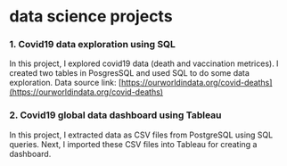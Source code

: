 # data science projects

### 1. Covid19 data exploration using SQL

In this project, I explored covid19 data (death and vaccination metrices). I created two tables in PosgresSQL and used SQL to do some data exploration. Data source link: [https://ourworldindata.org/covid-deaths](https://ourworldindata.org/covid-deaths)

### 2. Covid19 global data dashboard using Tableau

In this project, I extracted data as CSV files from PostgreSQL using SQL queries. Next, I imported these CSV files into Tableau for creating a dashboard.
